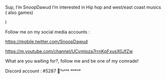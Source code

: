 Sup, I’m SnoopDawud
 I’m interested in Hip hop and west/east coast musics ( also games) 


I 

Follow me on my social media accounts :

https://mobile.twitter.com/SnoopDawud

https://m.youtube.com/channel/UCvmjoza7rrnKpFxusX0JfZw

What are you waiting for?, follow me and be one of my comrade!

Discord account : #5287 🔹ˢᶰᵒᵒᵖ ᵈᵃʷᵘᵈ
<!---
SnoopDawud/SnoopDawud is a ✨ special ✨ repository because its `README.md` (this file) appears on your GitHub profile.
You can click the Preview link to take a look at your changes.
--->

